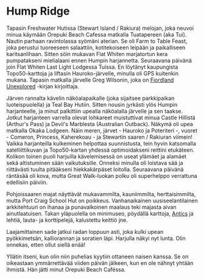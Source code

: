 # Hump Ridge

Tapasin Freshwater Hutissa (Stewart Island / Rakiura) melojan, joka neuvoi minua käymään Orepuki Beach Cafessa matkalla Tuatapereen (aka Tui). Nautin parhaan ravintolassa syömäni aterian. Se oli Farm to Table Feast, joka perustui tuoreeseen salaattiin, kotitekoiseen leipään ja paikalliseen karitsanlihaan. Sitten söin mukavan Flat Whiten marjatortun kera pumpatakseni mielialaani ennen Humpin harjannetta. Seuraavana päivänä join Flat Whiten Last Light Lodgessa Tuissa. En löytänyt kaupungista Topo50-karttoja ja liftasin Hauroko-järvelle, minulla oli GPS kuitenkin mukana. Tapasin matkalla järvelle Greg Wilsonin, joka on [Fiordland Unexplored](https://www.fiordlandunexplored.com/) -kirjan kirjoittaja.

Järven rannalta kävelin näköalapaikalle (joka sijaitsee parkkipaikan luoteispuolella) ja Teal Bay Hutiin. Sitten nousin jyrkästi ylös Humpin harjanteelle, ja minut palkittiin upealla näköalalla järvelle ja sen taakse. Jotkut harjanteen varrella olevat lohkareet muistuttivat minua Castle Hillistä (Arthur's Pass) ja Devil's Marblesta (Australian Outback). Näkymä oli upea matkalla Okaka Lodgeen. Näin meren, järvet - Hauroko ja Poteriteri -, vuoret - Comeron, Princess, Kaherekoau - ja Stewartin saaren / Rakiuran viimein! Vaikka harjanteilla kulkeminen helpottaa suunnistusta, tein hyvin katsomalla satelliittikuvan ja Topo50-kartan yhdessä optimoidakseni reittini etukäteen. Kolikon toinen puoli harjuilla kävelemisessä on useat ylämäet ja alamäet sekä altistuminen sään vaikutuksille. Onneksi minulla oli loistava sää ja riittävästi tuulta pitääkseni hiekkakärpäset loitolla. Seuraavana päivänä räntäsää oli kova, mutta Great Walk-luokan polku oli superhelppo verrattuna edellisiin päiviin.

Pohjoissaaren majat näyttävät mukavammilta, kauniimmilta, herttaisimmilta, mutta Port Craig School Hut on poikkeus. Vanhanaikainen uusiseelantilainen arkkitehtuuri on ihanaa ja punavalkoinen maalaus teki majasta aivan ainutlaatuisen. Takan yläpuolella on minimuseo, pöydällä karttoja, [Antics](https://www.outc.org.nz/antics-library) ja lehtiä, lauta- ja korttipelejä, kalustettu keittiö jne.

Laajamittainen sade jatkui radan loppuun asti, joka kulki upean pyökkimetsän, kalliorannan ja soratien läpi. Harjulla näkyi nyt lunta. Olin onnekas, etten ollut siellä enää!

Yllätin itseni, kun olin niin puhelias kyytiin ottaneen naisen kanssa. Se on oikeastaan ymmärrettävää viiden päivän jälkeen, kun en ole nähnyt yhtään ihmistä. Hän jätti minut Orepuki Beach Caféssa.
